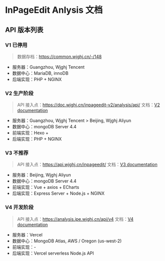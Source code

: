 # InPageEdit Anlysis 文档

## API 版本列表

### V1 <status status="error">已停用</status>

> 数据存档：https://common.wjghj.cn/-/148

- 服务器：Guangzhou, Wjghj Tencent
- 数据中心：MariaDB, innoDB
- 后端实现：PHP + NGINX

### V2 <status status="done">生产阶段</status>

> API 接入点：https://doc.wjghj.cn/inpageedit-v2/analysis/api/
> 文档：[V2 documentation](/develop/analysis/v2/)

- 服务器：Guangzhou, Wjghj Tencent > Beijing, Wjghj Aliyun
- 数据中心：mongoDB Server 4.4
- 前端实现：Hexo + 
- 后端实现：PHP + NGINX

### V3 <status status="warining">不推荐</status>

> API 接入点：https://api.wjghj.cn/inpageedit/
> 文档：[V3 documentation](/develop/analysis/v3/)

- 服务器：Beijing, Wjghj Aliyun
- 数据中心：mongoDB Server 4.4
- 前端实现：Vue + axios + ECharts
- 后端实现：Express Server + Node.js + NGINX

### V4 <status status="dev">开发阶段</status>

> API 接入点：https://analysis.ipe.wjghj.cn/api/v4
> 文档：[V4 documentation](/develop/analysis/v4/)

- 服务器：Vercel
- 数据中心：MongoDB Atlas, AWS / Oregon (us-west-2)
- 前端实现：-
- 后端实现：Vercel serverless Node.js API
